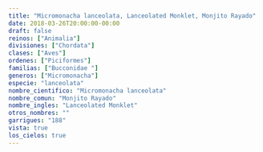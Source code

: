 ```yaml
---
title: "Micromonacha lanceolata, Lanceolated Monklet, Monjito Rayado"
date: 2018-03-26T20:00:00-00:00
draft: false
reinos: ["Animalia"]
divisiones: ["Chordata"]
clases: ["Aves"]
ordenes: ["Piciformes"]
familias: ["Bucconidae "]
generos: ["Micromonacha"]
especie: "lanceolata"
nombre_cientifico: "Micromonacha lanceolata"
nombre_comun: "Monjito Rayado"
nombre_ingles: "Lanceolated Monklet"
otros_nombres: ""
garrigues: "188"
vista: true
los_cielos: true
---
```

